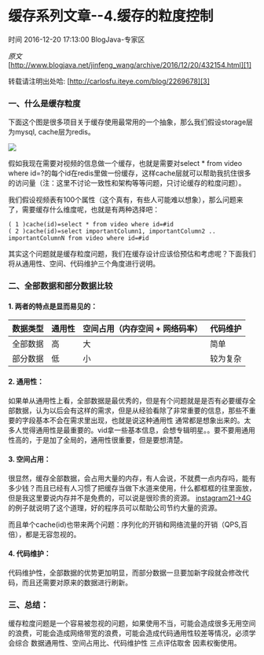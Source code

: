 # 缓存系列文章--4.缓存的粒度控制

 时间 2016-12-20 17:13:00  BlogJava-专家区

_原文_[http://www.blogjava.net/jinfeng_wang/archive/2016/12/20/432154.html][1]


转载请注明出处哈: [http://carlosfu.iteye.com/blog/2269678][3]

### 一、什么是缓存粒度

下面这个图是很多项目关于缓存使用最常用的一个抽象，那么我们假设storage层为mysql, cache层为redis。

![][4]

假如我现在需要对视频的信息做一个缓存，也就是需要对select * from video where id=?的每个id在redis里做一份缓存，这样cache层就可以帮助我抗住很多的访问量（注：这里不讨论一致性和架构等等问题，只讨论缓存的粒度问题）。

我们假设视频表有100个属性（这个真有，有些人可能难以想象），那么问题来了，需要缓存什么维度呢，也就是有两种选择吧：

    ( 1 )cache(id)=select * from video where id=#id
    ( 2 )cache(id)=select importantColumn1, importantColumn2 .. importantColumnN from video where id=#id

其实这个问题就是缓存粒度问题，我们在缓存设计应该佮预估和考虑呢？下面我们将从通用性、空间、代码维护三个角度进行说明。

### 二、全部数据和部分数据比较

#### 1. 两者的特点是显而易见的：

数据类型 | 通用性 | 空间占用（内存空间 + 网络码率） | 代码维护 
-|-|-|-
全部数据 | 高  | 大 |  简单 
部分数据 | 低  | 小 | 较为复杂 

#### 2. 通用性：

如果单从通用性上看，全部数据是最优秀的，但是有个问题就是是否有必要缓存全部数据，认为以后会有这样的需求，但是从经验看除了非常重要的信息，那些不重要的字段基本不会在需求里出现，也就是说这种通用性 通常都是想象出来的。太多人觉得通用性是最重要的。vid拿一些基本信息，会想专辑明星。。要不要用通用性高的，于是加了全局的，通用性很重要，但是要想清楚。

#### 3. 空间占用：

很显然，缓存全部数据，会占用大量的内存，有人会说，不就费一点内存吗，能有多少钱？而且已经有人习惯了把缓存当做下水道来使用，什么都框框的往里面放，但是我这里要说内存并不是免费的，可以说是很珍贵的资源。 [instagram21->4G][6] 的例子就说明了这个道理，好的程序员可以帮助公司节约大量的资源。 

而且单个cache(id)也带来两个问题：序列化的开销和网络流量的开销（QPS,百倍），都是无容忽视的。

#### 4. 代码维护：

代码维护性，全部数据的优势更加明显，而部分数据一旦要加新字段就会修改代码，而且还需要对原来的数据进行刷新。

### 三、总结：

缓存粒度问题是一个容易被忽视的问题，如果使用不当，可能会造成很多无用空间的浪费，可能会造成网络带宽的浪费，可能会造成代码通用性较差等情况，必须学会综合 数据通用性、空间占用比、代码维护性 三点评估取舍  因素权衡使用。

[1]: http://www.blogjava.net/jinfeng_wang/archive/2016/12/20/432154.html
[3]: http://carlosfu.iteye.com/blog/2269678
[4]: ./img/qIvaua.png
[5]: ./img/EZF3ayr.png
[6]: http://instagram-engineering.tumblr.com/post/12202313862/storing-hundreds-of-millions-of-simple-key-value